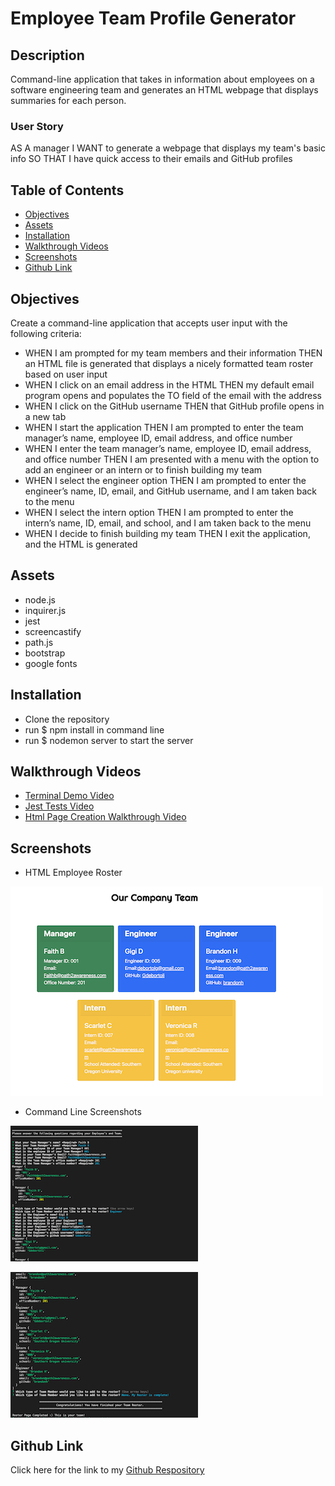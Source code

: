 # Employee Team Profile Generator

## Description

Command-line application that takes in information about employees on a software engineering team and generates an HTML webpage that displays summaries for each person. 

### User Story

AS A manager I WANT to generate a webpage that displays my team's basic info
SO THAT I have quick access to their emails and GitHub profiles

## Table of Contents

- [Objectives](#objectives)
- [Assets](#assets)
- [Installation](#installation)
- [Walkthrough Videos](#walkthrough-videos)
- [Screenshots](#screenshots)
- [Github Link](#github-link)

## Objectives

Create a command-line application that accepts user input with the following criteria:

* WHEN I am prompted for my team members and their information THEN an HTML file is generated that displays a nicely formatted team roster based on user input
* WHEN I click on an email address in the HTML THEN my default email program opens and populates the TO field of the email with the address
* WHEN I click on the GitHub username THEN that GitHub profile opens in a new tab
* WHEN I start the application THEN I am prompted to enter the team manager’s name, employee ID, email address, and office number
* WHEN I enter the team manager’s name, employee ID, email address, and office number THEN I am presented with a menu with the option to add an engineer or an intern or to finish building my team
* WHEN I select the engineer option THEN I am prompted to enter the engineer’s name, ID, email, and GitHub username, and I am taken back to the menu
* WHEN I select the intern option THEN I am prompted to enter the intern’s name, ID, email, and school, and I am taken back to the menu
* WHEN I decide to finish building my team THEN I exit the application, and the HTML is generated



## Assets

* node.js
* inquirer.js
* jest 
* screencastify 
* path.js
* bootstrap
* google fonts 

## Installation

* Clone the repository
* run $ npm install in command line
* run $ nodemon server to start the server 

## Walkthrough Videos

* [Terminal Demo Video](https://watch.screencastify.com/v/HXbY8fAdCvWQRmusHE1O)
* [Jest Tests Video](https://watch.screencastify.com/v/BWWnC9g5K98uwZqJflbq)
* [Html Page Creation Walkthrough Video](https://watch.screencastify.com/v/C9ESOxQzentYj3YPraf5)

## Screenshots

* HTML Employee Roster

![Roster](./src/assets/screenshots/Prof.Gen.Sc.png)

* Command Line Screenshots

![Commandlinestart](./src/assets/screenshots/CmdLine.BeginningPrompts.png)

![Commandlineend](./src/assets/screenshots/CmdLine.End.png)

## Github Link

Click here for the link to my [Github Respository](https://github.com/Gdebortoli/team-profile-generator-10.git) 
